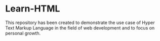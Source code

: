 # Learn-HTML
This repository has been created to demonstrate the use case of Hyper Text Markup Language in the field of web development and to focus on personal growth.
